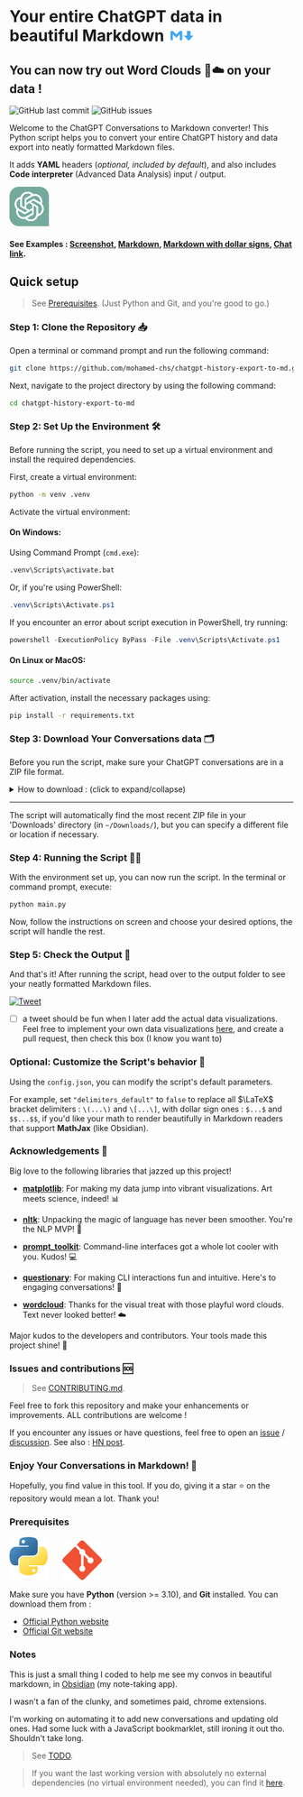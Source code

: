 # Your entire ChatGPT data in beautiful Markdown <img src="assets/images/markdown.png" alt="Markdown Logo" width="50"/>

## You can now try out Word Clouds 🔡☁️ on your data !

![GitHub last commit](https://img.shields.io/github/last-commit/mohamed-chs/chatgpt-history-export-to-md)
![GitHub issues](https://img.shields.io/github/issues/mohamed-chs/chatgpt-history-export-to-md)

Welcome to the ChatGPT Conversations to Markdown converter! This Python script helps you to convert your entire ChatGPT history and data export into neatly formatted Markdown files.

It adds **YAML** headers (_optional, included by default_), and also includes **Code interpreter** (Advanced Data Analysis) input / output.

<img src="assets/images/chatgpt-logo.svg" alt="ChatGPT Logo" width="70"/>

#### See Examples : [Screenshot](assets/demo/Fibonacci.png), [Markdown](assets/demo/Fibonacci.md), [Markdown with dollar signs](assets/demo/Fibonacci-dollar-signs.md), [Chat link](https://chat.openai.com/share/27b6df58-a590-41ac-9eff-f567602fe692).

## Quick setup

> See [Prerequisites](#prerequisites). (Just Python and Git, and you're good to go.)

### Step 1: Clone the Repository 📥

Open a terminal or command prompt and run the following command:

```bash
git clone https://github.com/mohamed-chs/chatgpt-history-export-to-md.git
```

Next, navigate to the project directory by using the following command:

```bash
cd chatgpt-history-export-to-md
```

### Step 2: Set Up the Environment 🛠️

Before running the script, you need to set up a virtual environment and install the required dependencies.

First, create a virtual environment:

```bash
python -m venv .venv
```

Activate the virtual environment:

#### On Windows:

Using Command Prompt (`cmd.exe`):

```bash
.venv\Scripts\activate.bat
```

Or, if you're using PowerShell:

```powershell
.venv\Scripts\Activate.ps1
```

If you encounter an error about script execution in PowerShell, try running:

```powershell
powershell -ExecutionPolicy ByPass -File .venv\Scripts\Activate.ps1
```

#### On Linux or MacOS:

```bash
source .venv/bin/activate
```

After activation, install the necessary packages using:

```bash
pip install -r requirements.txt
```

### Step 3: Download Your Conversations data 🗂

Before you run the script, make sure your ChatGPT conversations are in a ZIP file format.

<details id="download-instructions">
  <summary>How to download : (click to expand/collapse)</summary>

<hr>
  
1.  Sign in to ChatGPT at https://chat.openai.com

2.  At the bottom of the left side bar, click on your profile name, the on **Settings**

    ![Bottom-left Widget](assets/images/chat.openai-bottom-left-widget.png)

3.  Go to **Data controls**

    ![Settings](assets/images/chat.openai-settings.png)

4.  In the "Data Controls" menu, click on _Export data_ : **Export**

    ![Data Controls](assets/images/chat.openai-data-controls.png)

5.  In the confirmation modal click **Confirm export**

    ![Confirm Export](assets/images/chat.openai-confirm-export.png)

6.  You should get an email with your data, in 2 ~ 5 minutes (check your **inbox**)

    ![Email](assets/images/chat.openai-email.png)

7.  Click **Download data export** to download a `.zip` file containing your entire chat history and other data.

    ![ZIP File Content](assets/images/zip-file-content.png)

    [↑ Collapse](#download-instructions)

</details>

<hr>

The script will automatically find the most recent ZIP file in your 'Downloads' directory (in `~/Downloads/`), but you can specify a different file or location if necessary.

### Step 4: Running the Script 🏃‍♂️

With the environment set up, you can now run the script. In the terminal or command prompt, execute:

```bash
python main.py
```

Now, follow the instructions on screen and choose your desired options, the script will handle the rest.

### Step 5: Check the Output 🎉

And that's it! After running the script, head over to the output folder to see your neatly formatted Markdown files.

[![Tweet](https://img.shields.io/twitter/url?style=social&url=https%3A%2F%2Fgithub.com%2Fyourusername%2Fyourrepository)](https://twitter.com/intent/tweet?text=So%2C%20this%20is%20what%20my%20entire%20ChatGPT%20history%20looks%20like%20...%0D%0A%0D%0Aby%20%40theSoCalled_%20on%20GitHub%20%3A%20http%3A%2F%2Fbit.ly%2F3ZuHCCK)

- [ ] a tweet should be fun when I later add the actual data visualizations. Feel free to implement your own data visualizations [here](src/data_visualization.py), and create a pull request, then check this box (I know you want to)

### Optional: Customize the Script's behavior 🌟

Using the `config.json`, you can modify the script's default parameters.

For example, set `"delimiters_default"` to `false` to replace all $\LaTeX$ bracket delimiters : `\(...\)` and `\[...\]`, with dollar sign ones : `$...$` and `$$...$$`, if you'd like your math to render beautifully in Markdown readers that support **MathJax** (like Obsidian).

### Acknowledgements 🌟

Big love to the following libraries that jazzed up this project!

- **[matplotlib](https://github.com/matplotlib/matplotlib)**: For making my data jump into vibrant visualizations. Art meets science, indeed! 📊

- **[nltk](https://github.com/nltk/nltk)**: Unpacking the magic of language has never been smoother. You're the NLP MVP! 📖

- **[prompt_toolkit](https://github.com/prompt-toolkit/python-prompt-toolkit)**: Command-line interfaces got a whole lot cooler with you. Kudos! 💻

- **[questionary](https://github.com/tmbo/questionary)**: For making CLI interactions fun and intuitive. Here's to engaging conversations! 💬

- **[wordcloud](https://github.com/amueller/word_cloud)**: Thanks for the visual treat with those playful word clouds. Text never looked better! ☁️

Major kudos to the developers and contributors. Your tools made this project shine! 🚀

### Issues and contributions 🆘

> See [CONTRIBUTING.md](CONTRIBUTING.md).

Feel free to fork this repository and make your enhancements or improvements. ALL contributions are welcome !

If you encounter any issues or have questions, feel free to open an [issue](https://github.com/mohamed-chs/chatgpt-history-export-to-md/issues) / [discussion](https://github.com/mohamed-chs/chatgpt-history-export-to-md/discussions).
See also : [HN post](https://news.ycombinator.com/item?id=37636701).

### Enjoy Your Conversations in Markdown! 🎈

Hopefully, you find value in this tool. If you do, giving it a star ⭐ on the repository would mean a lot. Thank you!

### Prerequisites

<img src="assets/images/python-logo.png" alt="Python Logo" width="70" style="margin-right: 20px;"/> <img src="assets/images/git-logo.png" alt="Git Logo" width="70"/>

Make sure you have **Python** (version >= 3.10), and **Git** installed.
You can download them from :

- [Official Python website](https://www.python.org/downloads/)
- [Official Git website](https://git-scm.com/downloads)

### Notes

This is just a small thing I coded to help me see my convos in beautiful markdown, in [Obsidian](https://obsidian.md/) (my note-taking app).

I wasn't a fan of the clunky, and sometimes paid, chrome extensions.

I'm working on automating it to add new conversations and updating old ones. Had some luck with a JavaScript bookmarklet, still ironing it out tho. Shouldn't take long.

> See [TODO](TODO.md).

> If you want the last working version with absolutely no external dependencies (no virtual environment needed), you can find it [here](https://github.com/mohamed-chs/chatgpt-history-export-to-md/tree/fe13a701fe8653c9f946b1e12979ce3bfe7104b8).

